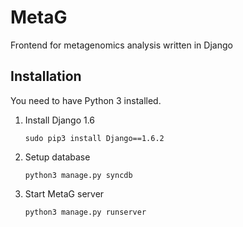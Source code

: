 MetaG
=====

Frontend for metagenomics analysis written in Django

Installation
------------
You need to have Python 3 installed.

1.  Install Django 1.6
    ```
    sudo pip3 install Django==1.6.2
    ```
1.  Setup database
    ```
    python3 manage.py syncdb
    ```
1.  Start MetaG server
    ```
    python3 manage.py runserver
    ```

